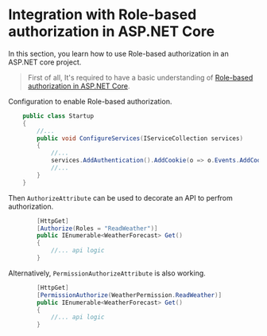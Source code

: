 # Integration with Role-based authorization in ASP.NET Core
In this section, you learn how to use Role-based authorization in an ASP.NET core project.

> First of all, It's required to have a basic understanding of [Role-based authorization in ASP.NET Core](https://docs.microsoft.com/en-us/aspnet/core/security/authorization/roles?view=aspnetcore-5.0).

Configuration to enable Role-based authorization.
```cs
    public class Startup
    {
        //...
        public void ConfigureServices(IServiceCollection services)
        {
            //...
            services.AddAuthentication().AddCookie(o => o.Events.AddCookieValidateHandler(services));
            //...
        }
    }
```

Then `AuthorizeAttribute` can be used to decorate an API to perfrom authorization.
```cs
        [HttpGet]
        [Authorize(Roles = "ReadWeather")]
        public IEnumerable<WeatherForecast> Get()
        {
            //... api logic
        }
```

Alternatively, `PermissionAuthorizeAttribute` is also working.
```cs
        [HttpGet]
        [PermissionAuthorize(WeatherPermission.ReadWeather)]
        public IEnumerable<WeatherForecast> Get()
        {
            //... api logic
        }
```